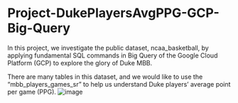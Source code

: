 # Project-DukePlayersAvgPPG-GCP-Big-Query
In this project, we investigate the public dataset, ncaa_basketball, by applying fundamental SQL commands in Big Query of the Google Cloud Platform (GCP) to explore the glory of Duke MBB.

There are many tables in this dataset, and we would like to use the “mbb_players_games_sr” to help us understand Duke players’ average point per game (PPG). ![image](https://user-images.githubusercontent.com/85544462/135739221-b1c73962-a2b3-4a70-8427-5f6e8e36129a.png)
